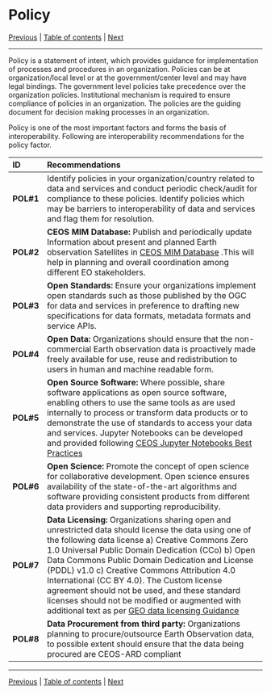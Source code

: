# Policy

[Previous](Quality.md) | [Table of contents](README.md) | [Next](README.md)
***

Policy is a statement of intent, which provides guidance for implementation of processes and procedures in an organization. Policies can be at organization/local level or at the government/center level and may have legal bindings. The government level policies take precedence over the organization policies. Institutional mechanism is required to ensure compliance of policies in an organization. The policies are the guiding document for decision making processes in an organization.

Policy is one of the most important factors and forms the basis of interoperability. Following are interoperability recommendations for the policy factor.

| ID | Recommendations |
| :---- | :---- |
| **POL\#1**| Identify policies in your organization/country related to data and services and conduct periodic check/audit for compliance to these policies. Identify policies which may be barriers to interoperability of data and services and flag them for resolution. |
| **POL\#2** | **CEOS MIM Database:** Publish and periodically update Information about present and planned Earth observation Satellites in [CEOS MIM Database](https://ceos.org/mim-database) .This will help in planning and overall coordination among different EO stakeholders. |
| **POL\#3** | **Open Standards:** Ensure your organizations implement open standards such as those published by the OGC for data and services in preference to drafting new specifications for data formats, metadata formats and service APIs. |
| **POL\#4** | **Open Data:** Organizations should ensure that the non-commercial Earth observation data is proactively made freely available for use, reuse and redistribution to users in human and machine readable form. |
| **POL\#5** | **Open Source Software:** Where possible, share software applications as open source software, enabling others to use the same tools as are used internally to process or transform data products or to demonstrate the use of standards to access your data and services. Jupyter Notebooks can be developed and provided following [CEOS Jupyter Notebooks Best Practices](https://github.com/ceos-org/jupyter-best-practice)  |
| **POL\#6** | **Open Science:** Promote the concept of open science for collaborative development. Open science ensures availability of the state-of-the-art algorithms and software providing consistent products from different data providers and supporting reproducibility. |
| **POL\#7** | **Data Licensing:** Organizations sharing open and unrestricted data should license the data using one of the following data license a) Creative Commons Zero 1.0 Universal Public Domain Dedication (CCo) b) Open Data Commons Public Domain Dedication and License (PDDL) v1.0 c) Creative Commons Attribution 4.0 International (CC BY 4.0). The Custom license agreement should not be used, and these standard licenses should not be modified or augmented with additional text as per [GEO data licensing Guidance](<https://gkhub.earthobservations.org/packages/p0zg8-02b56>)|
| **POL\#8** | **Data Procurement from third party:** Organizations planning to procure/outsource Earth Observation data, to possible extent should ensure that the data being procured are CEOS-ARD compliant|

***
[Previous](Quality.md) | [Table of contents](README.md) | [Next](README.md)
